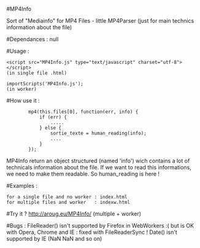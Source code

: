 #MP4Info 

   Sort of "Mediainfo" for MP4 Files - little MP4Parser (just for main technics information about the file)

#Dependances : null

#Usage :

    <script src="MP4Info.js" type="text/javascript" charset="utf-8"></script> 
    (in single file .html)

    importScripts('MP4Info.js');                                              
    (in worker)


#How use it :

     
            mp4(this.files[0], function(err, info) {
                if (err) {
                    .....
                } else {
                    sortie_texte = human_reading(info);
                    ....
                }
            }); 

  MP4Info return an object structured (named 'info') wich contains a lot of technicals information about the file.
  If we want to read this informations, we need to make them readable. So human_reading is here !

#Examples :
	
	for a single file and no worker : index.html
	for multiple files and worker   : indexw.html

#Try it ? 
    http://aroug.eu/MP4Info/   (multiple + worker)       

#Bugs :
    FileReader() isn't supported by Firefox in WebWorkers :( but is OK with Opera, Chrome and IE : fixed with FileReaderSync !
    Date() isn't supported by IE (NaN NaN and so on)    
